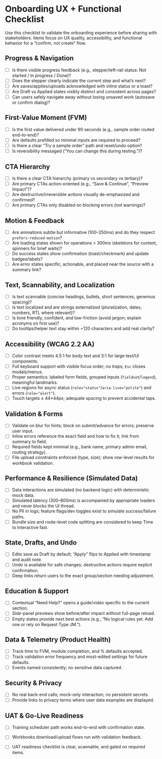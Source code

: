 # Onboarding UX + Functional Checklist

Use this checklist to validate the onboarding experience before sharing with stakeholders. Items focus on UX quality, accessibility, and functional behavior for a “confirm, not create” flow.

## Progress & Navigation
- [ ] Is there visible progress feedback (e.g., stepper/left-rail status: Not started / In progress / Done)?
- [ ] Does the stepper clearly indicate the current step and what’s next?
- [ ] Are saves/applies/uploads acknowledged with inline status or a toast?
- [ ] Are Draft vs Applied states visibly distinct and consistent across pages?
- [ ] Can users safely navigate away without losing unsaved work (autosave or confirm dialog)?

## First-Value Moment (FVM)
- [ ] Is the first value delivered under 90 seconds (e.g., sample order routed end-to-end)?
- [ ] Are defaults prefilled so minimal inputs are required to proceed?
- [ ] Is there a clear “Try a sample order” path and reset/undo option?
- [ ] Is reversibility messaged (“You can change this during testing.”)?

## CTA Hierarchy
- [ ] Is there a clear CTA hierarchy (primary vs secondary vs tertiary)?
- [ ] Are primary CTAs action-oriented (e.g., “Save & Continue”, “Preview Impact”)?
- [ ] Are destructive/irreversible actions visually de-emphasized and confirmed?
- [ ] Are primary CTAs only disabled on blocking errors (not warnings)?

## Motion & Feedback
- [ ] Are animations subtle but informative (100–250ms) and do they respect `prefers-reduced-motion`?
- [ ] Are loading states shown for operations > 300ms (skeletons for content, spinners for brief waits)?
- [ ] Do success states show confirmation (toast/checkmark) and update badges/labels?
- [ ] Are error states specific, actionable, and placed near the source with a summary link?

## Text, Scannability, and Localization
- [ ] Is text scannable (concise headings, bullets, short sentences, generous spacing)?
- [ ] Is text localized and are strings externalized (pluralization, dates, numbers, RTL where relevant)?
- [ ] Is tone friendly, confident, and low-friction (avoid jargon; explain acronyms on first use)?
- [ ] Do tooltips/helper text stay within ~120 characters and add real clarity?

## Accessibility (WCAG 2.2 AA)
- [ ] Color contrast meets 4.5:1 for body text and 3:1 for large text/UI components.
- [ ] Full keyboard support with visible focus order; no traps; `Esc` closes modals/menus.
- [ ] Proper semantics: labeled form fields, grouped inputs (`fieldset`/`legend`), meaningful landmarks.
- [ ] Live regions for async status (`role="status"`/`aria-live="polite"`) and errors (`role="alert"`).
- [ ] Touch targets ≥ 44×44px; adequate spacing to prevent accidental taps.

## Validation & Forms
- [ ] Validate on blur for hints; block on submit/advance for errors; preserve user input.
- [ ] Inline errors reference the exact field and how to fix it; link from summary to field.
- [ ] Required fields kept minimal (e.g., bank name, primary admin email, routing strategy).
- [ ] File upload constraints enforced (type, size); show row-level results for workbook validation.

## Performance & Resilience (Simulated Data)
- [ ] Data interactions are simulated (no backend logic) with deterministic mock data.
- [ ] Simulated latency (300–800ms) is accompanied by appropriate loaders and never blocks the UI thread.
- [ ] No PII in logs; feature flags/dev toggles exist to simulate success/failure paths.
- [ ] Bundle size and route-level code splitting are considered to keep Time to Interactive fast.

## State, Drafts, and Undo
- [ ] Edits save as Draft by default; “Apply” flips to Applied with timestamp and audit note.
- [ ] Undo is available for safe changes; destructive actions require explicit confirmation.
- [ ] Deep links return users to the exact group/section needing adjustment.

## Education & Support
- [ ] Contextual “Need Help?” opens a guide/video specific to the current section.
- [ ] Side-panel previews show before/after impact without full-page reload.
- [ ] Empty states provide next best actions (e.g., “No logical rules yet. Add one or rely on Request Type JM.”).

## Data & Telemetry (Product Health)
- [ ] Track time to FVM, module completion, and % defaults accepted.
- [ ] Track validation error frequency and most-edited settings for future defaults.
- [ ] Events named consistently; no sensitive data captured.

## Security & Privacy
- [ ] No real back-end calls; mock-only interaction; no persistent secrets.
- [ ] Provide links to privacy terms where user data examples are displayed.

## UAT & Go-Live Readiness
- [ ] Training scheduler path works end-to-end with confirmation state.
- [ ] Workbooks download/upload flows run with validation feedback.
- [ ] UAT readiness checklist is clear, scannable, and gated on required items.


